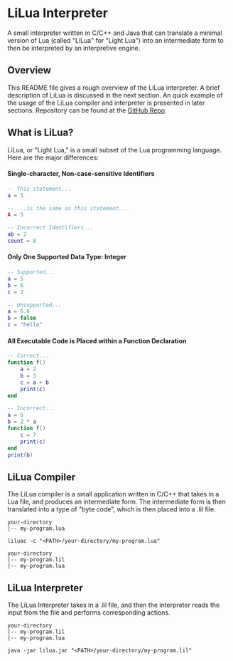 # LiLua Interpreter
A small interpreter written in C/C++ and Java that can translate a minimal version of Lua (called "LiLua" for "Light Lua") into an intermediate form to then be interpreted by an interpretive engine.

## Overview
This README file gives a rough overview of the LiLua interpreter. A brief description of LiLua is discussed in the next section. An quick example of the usage of the LiLua compiler and interpreter is presented in later sections. Repository can be found at the [GitHub Repo](https://github.com/mtfuller/lilua-interpreter).
## What is LiLua?
LiLua, or "Light Lua," is a small subset of the Lua programming language. Here are the major differences:
#### Single-character, Non-case-sensitive Identifiers
```Lua
-- This statement...
a = 5

-- ...is the same as this statement...
A = 5

-- Incorrect Identifiers...
ab = 2
count = 8
```

#### Only One Supported Data Type: Integer
```Lua
-- Supported...
a = 5
b = 6
c = 2

-- Unsupported...
a = 5.6
b = false
c = "hello"
```

#### All Executable Code is Placed within a Function Declaration
```Lua
-- Correct...
function f()
    a = 2
    b = 3
    c = a + b
    print(c)
end

-- Incorrect...
a = 5
b = 2 * a
function f()
    c = 7
    print(c)
end
print(b)
```

## LiLua Compiler
The LiLua compiler is a small application written in C/C++ that takes in a Lua file, and produces an intermediate form. The intermediate form is then translated into a type of "byte code", which is then placed into a .lil file.

```
your-directory
|-- my-program.lua
```

```shell
liluac -c "<PATH>/your-directory/my-program.lua"
```

```
your-directory
|-- my-program.lil
|-- my-program.lua
```

## LiLua Interpreter
The LiLua Interpreter takes in a .lil file, and then the interpreter reads the input from the file and performs corresponding actions.

```
your-directory
|-- my-program.lil
|-- my-program.lua
```

```shell
java -jar lilua.jar "<PATH>/your-directory/my-program.lil"
```
